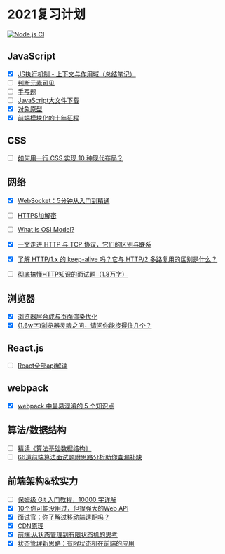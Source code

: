 <!--
 * @Author: mrrs878@foxmail.com
 * @Date: 2021-05-11 21:56:06
 * @LastEditTime: 2021-05-21 18:19:26
 * @LastEditors: Please set LastEditors
 * @Description: In User Settings Edit
 * @FilePath: \review\README.md
-->
# 2021复习计划

[![Node.js CI](https://github.com/mrrs878/review/actions/workflows/node.js.yml/badge.svg)](https://github.com/mrrs878/review/actions/workflows/node.js.yml)

## JavaScript

- [x] [JS执行机制 - 上下文与作用域（总结笔记）](https://zhuanlan.zhihu.com/p/151033665) 
- [ ] [判断元素可见](https://mp.weixin.qq.com/s/4ZvBfOiN1o1aXuxoTQpqYQ)
- [ ] [手写题](https://mp.weixin.qq.com/s/YhPAOl1blr03XyiNpKTcKw)
- [ ] [JavaScript大文件下载](https://juejin.cn/post/6954868879034155022)
- [x] [对象原型](https://developer.mozilla.org/zh-CN/docs/Learn/JavaScript/Objects/Object_prototypes)
- [x] [前端模块化的十年征程](https://mp.weixin.qq.com/s/H5HgZzG46Sh-TFMthtlzew)

## CSS

- [ ] [如何用一行 CSS 实现 10 种现代布局？](https://mp.weixin.qq.com/s/zb6FW6sbAin2MYGeXjNPwQ)

## 网络

 - [x] [WebSocket：5分钟从入门到精通](https://juejin.cn/post/6844903544978407431)
 - [ ] [HTTPS加解密](https://www.jianshu.com/p/e30a8c4fa329)
 - [ ] [What Is OSI Model?](https://www.networkingsphere.com/2019/07/what-is-osi-model.html)
 - [x] [一文走进 HTTP 与 TCP 协议，它们的区别与联系](https://mp.weixin.qq.com/s/c1DPbn56c4Tcj9EtRDdrmA)
 - [x] [了解 HTTP/1.x 的 keep-alive 吗？它与 HTTP/2 多路复用的区别是什么？](https://mp.weixin.qq.com/s/194SJUQz-mZBtg-kLd9fhA)
 - [ ] [彻底搞懂HTTP知识的面试题（1.8万字）](https://mp.weixin.qq.com/s/dESEl1qYKPMYqNVOWYfUDA)




## 浏览器

 - [x] [浏览器层合成与页面渲染优化](https://juejin.cn/post/6844903966573068301)
 - [x] [(1.6w字)浏览器灵魂之问，请问你能接得住几个？](https://juejin.cn/post/6844904021308735502)

## React.js

 - [ ] [React全部api解读](https://juejin.cn/post/6950063294270930980)

## webpack

 - [x] [webpack 中最易混淆的 5 个知识点](https://mp.weixin.qq.com/s/To_p4eYJx_dkJr1ApcR4jA)

 ## 算法/数据结构

 - [ ] [精读《算法基础数据结构》](https://mp.weixin.qq.com/s/mpSdGhU3idkpcZqs1b0aLA)
 - [ ] [66道前端算法面试题附思路分析助你查漏补缺](https://mp.weixin.qq.com/s/2W1ueq_Rp5z8Q9lFZ1AjYg)

 ## 前端架构&软实力

 - [ ] [保姆级 Git 入门教程，10000 字详解](https://mp.weixin.qq.com/s/B8IKLdRX7g5Euu4oIIrXjg)
 - [x] [10个你可能没用过，但很强大的Web API](https://mp.weixin.qq.com/s/_Hufto3frIqk9m9I4Ty4Hg)
 - [x] [面试官：你了解过移动端适配吗？](https://juejin.cn/post/6844903631993454600)
 - [x] [CDN原理](https://juejin.cn/post/6844903906296725518)
 - [x] [前端:从状态管理到有限状态机的思考](https://mp.weixin.qq.com/s/uQ6YFaFPUkaVkS8Y_F865w)
 - [x] [状态管理新思路：有限状态机在前端的应用](https://zhuanlan.zhihu.com/p/364347035)
